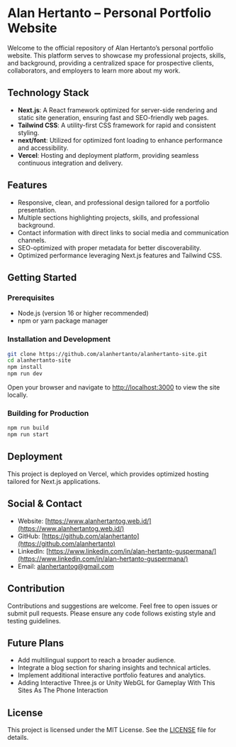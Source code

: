 # Alan Hertanto – Personal Portfolio Website

Welcome to the official repository of Alan Hertanto’s personal portfolio website. This platform serves to showcase my professional projects, skills, and background, providing a centralized space for prospective clients, collaborators, and employers to learn more about my work.

## Technology Stack

- **Next.js**: A React framework optimized for server-side rendering and static site generation, ensuring fast and SEO-friendly web pages.
- **Tailwind CSS**: A utility-first CSS framework for rapid and consistent styling.
- **next/font**: Utilized for optimized font loading to enhance performance and accessibility.
- **Vercel**: Hosting and deployment platform, providing seamless continuous integration and delivery.

## Features

- Responsive, clean, and professional design tailored for a portfolio presentation.
- Multiple sections highlighting projects, skills, and professional background.
- Contact information with direct links to social media and communication channels.
- SEO-optimized with proper metadata for better discoverability.
- Optimized performance leveraging Next.js features and Tailwind CSS.

## Getting Started

### Prerequisites

- Node.js (version 16 or higher recommended)
- npm or yarn package manager

### Installation and Development

```bash
git clone https://github.com/alanhertanto/alanhertanto-site.git
cd alanhertanto-site
npm install
npm run dev
```

Open your browser and navigate to [http://localhost:3000](http://localhost:3000) to view the site locally.

### Building for Production

```bash
npm run build
npm run start
```

## Deployment

This project is deployed on Vercel, which provides optimized hosting tailored for Next.js applications.

## Social & Contact

- Website: [https://www.alanhertantog.web.id/](https://www.alanhertantog.web.id/)
- GitHub: [https://github.com/alanhertanto](https://github.com/alanhertanto)
- LinkedIn: [https://www.linkedin.com/in/alan-hertanto-guspermana/](https://www.linkedin.com/in/alan-hertanto-guspermana/)
- Email: alanhertantog@gmail.com

## Contribution

Contributions and suggestions are welcome. Feel free to open issues or submit pull requests. Please ensure any code follows existing style and testing guidelines.

## Future Plans

- Add multilingual support to reach a broader audience.
- Integrate a blog section for sharing insights and technical articles.
- Implement additional interactive portfolio features and analytics.
- Adding Interactive Three.js or Unity WebGL for Gameplay With This Sites As The Phone Interaction

## License

This project is licensed under the MIT License. See the [LICENSE](LICENSE) file for details.